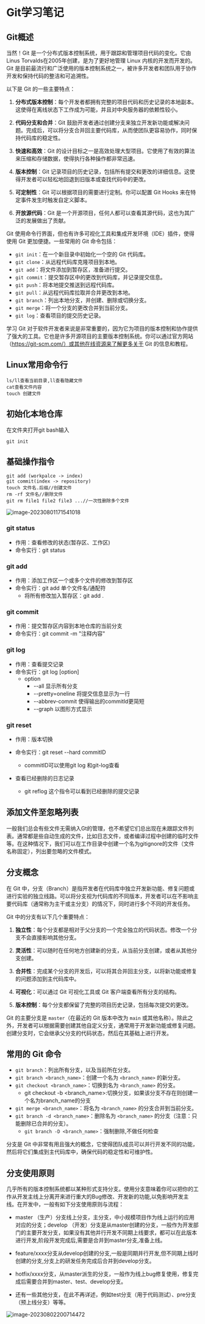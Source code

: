 # Git学习笔记

## Git概述

当然！Git 是一个分布式版本控制系统，用于跟踪和管理项目代码的变化。它由Linus Torvalds在2005年创建，是为了更好地管理 Linux 内核的开发而开发的。Git 是目前最流行和广泛使用的版本控制系统之一，被许多开发者和团队用于协作开发和保持代码的整洁和可追溯性。

以下是 Git 的一些主要特点：

1. **分布式版本控制**：每个开发者都拥有完整的项目代码和历史记录的本地副本。这使得在离线状态下工作成为可能，并且对中央服务器的依赖性较小。

2. **代码分支和合并**：Git 鼓励开发者通过创建分支来独立开发新功能或解决问题。完成后，可以将分支合并回主要代码库，从而使团队更容易协作，同时保持代码库的稳定性。

3. **快速和高效**：Git 的设计目标之一是高效处理大型项目。它使用了有效的算法来压缩和存储数据，使得执行各种操作都非常迅速。

4. **版本控制**：Git 记录项目的历史记录，包括所有提交和更改的详细信息。这使得开发者可以轻松地回退到旧版本或查找代码中的更改。

5. **可定制性**：Git 可以根据项目的需要进行定制。你可以配置 Git Hooks 来在特定事件发生时触发自定义脚本。

6. **开放源代码**：Git 是一个开源项目，任何人都可以查看其源代码，这也为其广泛的发展做出了贡献。

Git 使用命令行界面，但也有许多可视化工具和集成开发环境（IDE）插件，使得使用 Git 更加便捷。一些常用的 Git 命令包括：

- `git init`：在一个新目录中初始化一个空的 Git 代码库。
- `git clone`：从远程代码库克隆项目到本地。
- `git add`：将文件添加到暂存区，准备进行提交。
- `git commit`：提交暂存区中的更改到代码库，并记录提交信息。
- `git push`：将本地提交推送到远程代码库。
- `git pull`：从远程代码库拉取并合并更改到本地。
- `git branch`：列出本地分支，并创建、删除或切换分支。
- `git merge`：将一个分支的更改合并到当前分支。
- `git log`：查看项目的提交历史记录。

学习 Git 对于软件开发者来说是非常重要的，因为它为项目的版本控制和协作提供了强大的工具。它也是许多开源项目的主要版本控制系统。你可以通过官方网站（https://git-scm.com/）或其他在线资源来了解更多关于 Git 的信息和教程。

## Linux常用命令行

```
ls/ll查看当前目录,ll查看隐藏文件
cat查看文件内容
touch 创建文件
```

## 初始化本地仓库

在文件夹打开git bash输入

```
git init
```

## 基础操作指令

```
git add (workpalce -> index)
git commit(index -> repository)
touch 文件名.后缀//创建文件
rm -rf 文件名//删除文件
git rm file1 file2 file3 ...//一次性删除多个文件
```

![image-20230801171541018](C:\Users\DeanNoteBook\AppData\Roaming\Typora\typora-user-images\image-20230801171541018.png)

### git status

- 作用：查看修改的状态(暂存区、工作区)
- 命令实行：git status

### git add

- 作用：添加工作区一个或多个文件的修改到暂存区
- 命令实行：git add 单个文件名/通配符
  - 将所有修改加入暂存区：git add .

### git commit

- 作用：提交暂存区内容到本地仓库的当前分支
- 命令实行：git commit -m "注释内容"

### git log

- 作用：查看提交记录
- 命令实行：git log [option]
  - option
    - --all 显示所有分支
    - --pretty=oneline 将提交信息显示为一行
    - --abbrev-commit 使得输出的commitld更简短
    - --graph 以图形方式显示

### git reset

- 作用：版本切换
- 命令实行：git reset --hard commitID
  - commitID可以使用git log 和git-log查看

- 查看已经删除的日志记录
  - git reflog 这个指令可以看到已经删除的提交记录

## 添加文件至忽略列表

一般我们总会有些文件无需纳入Gt的管理，也不希望它们总出现在未跟踪文件列表。通常都是些自动生成的文件，比如日志文件，或者编译过程中创建的临时文件等。在这种情况下，我们可以在工作目录中创建一个名为gitignore的文件（文件名称固定），列出要忽略的文件模式。

## 分支概念

在 Git 中，分支（Branch）是指开发者在代码库中独立开发新功能、修复问题或进行实验的独立线路。可以将分支视为代码库的不同版本，开发者可以在不影响主要代码库（通常称为主干或主分支）的情况下，同时进行多个不同的开发任务。

Git 中的分支有以下几个重要特点：

1. **独立性**：每个分支都是相对于父分支的一个完全独立的代码状态。修改一个分支不会直接影响其他分支。

2. **灵活性**：可以随时在任何地方创建新的分支，从当前分支创建，或者从其他分支创建。

3. **合并性**：完成某个分支的开发后，可以将其合并回主分支，以将新功能或修复的问题添加到主代码库中。

4. **可视化**：可以通过 Git 可视化工具或 Git 客户端查看所有分支的结构。

5. **版本控制**：每个分支都保留了完整的项目历史记录，包括每次提交的更改。

Git 的主要分支是 `master`（在最近的 Git 版本中改为 `main` 或其他名称）。除此之外，开发者可以根据需要创建其他自定义分支，通常用于开发新功能或修复问题。创建分支时，它会继承父分支的代码状态，然后在其基础上进行开发。

## **常用的 Git 命令**

- `git branch`：列出所有分支，以及当前所在分支。
- `git branch <branch_name>`：创建一个名为 `<branch_name>` 的新分支。
- `git checkout <branch_name>`：切换到名为 `<branch_name>` 的分支。
  - git checkout -b <branch_name>:切换分支，如果该分支不存在则创建一个名为branch_name的分支
- `git merge <branch_name>`：将名为 `<branch_name>` 的分支合并到当前分支。
- `git branch -d <branch_name>`：删除名为 `<branch_name>` 的分支（注意：只能删除已合并的分支）。
  - `git branch -D <branch_name>`：强制删除,不做任何检查

分支是 Git 中非常有用且强大的概念，它使得团队成员可以并行开发不同的功能，然后将它们集成到主代码库中，确保代码的稳定性和可维护性。

## 分支使用原则

几乎所有的版本控制系统都以某种形式支持分支。使用分支意味着你可以把你的工作从开发主线上分离开来进行重大的Bug修改、开发新的功能,以免影响开发主线。在开发中，一般有如下分支使用原则与流程：

- master （生产）分支线上分支，主分支，中小规模项目作为线上运行的应用对应的分支；develop （开发）分支是从master创建的分支，一般作为开发部门的主要开发分支，如果没有其他并行开发不同期上线要求，都可以在此版本进行开发,阶段开发完成后,需要是合并到master分支,准备上线。

- feature/xxxx分支从develop创建的分支,一般是同期并行开发,但不同期上线时创建的分支,分支上的研发任务完成后合并到develop分支。

- hotfix/xxxx分支，从master派生的分支，一般作为线上bug修复使用，修复完成后需要合并到master、test、develop分支。

- 还有一些其他分支，在此不再详述，例如test分支（用于代码测试）、pre分支（预上线分支）等等。

![image-20230802200714472](C:\Users\DeanNoteBook\AppData\Roaming\Typora\typora-user-images\image-20230802200714472.png)